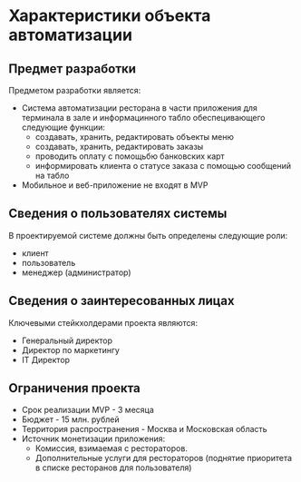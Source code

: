 
# Характеристики объекта автоматизации

## Предмет разработки

Предметом разработки является: 

- Система автоматизации ресторана в части приложения для терминала в зале и информацинного табло обеспецивающего следующие функции:
  - создавать, хранить, редактировать объекты меню
  - создавать, хранить, редактировать заказы
  - проводить оплату с помощьбю банковских карт
  - информировать клиента о статусе заказа с помощью сообщений на табло
- Мобильное и веб-приложение не входят в MVP 

## Сведения о пользователях системы

В проектируемой системе должны быть определены следующие роли:

- клиент
- пользователь
- менеджер (администратор)

## Сведения о заинтересованных лицах

Ключевыми стейкхолдерами проекта являются:

- Генеральный директор
- Директор по маркетингу
- IT Директор

## Ограничения проекта

- Срок реализации MVP - 3 месяца
- Бюджет - 15 млн. рублей
- Территория распространения - Москва и Московская область
- Источник монетизации приложения:
    - Комиссия, взимаемая с рестораторов.
    - Дополнительные услуги для рестораторов (поднятие приоритета в списке ресторанов для пользователя)
